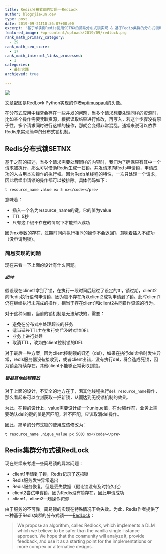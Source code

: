 ```yaml
---
title: Redis分布式锁的实现——RedLock
author: blog@jiekun.dev
type: post
date: 2019-09-21T10:36:07+00:00
excerpt: '基于单实例Redis使用SETNX的简易分布式锁实现 & 基于Redis集群的分布式锁RedLock实现'
featured_image: /wp-content/uploads/2019/09/redlock.png
rank_math_primary_category:
  - 29
rank_math_seo_score:
  - 17
rank_math_internal_links_processed:
  - 1
categories:
  - 最佳实践
archieved: true

---
```

![](../2019/09/redlock-py.png")

文章配图是RedLock Python实现的作者[optimuspaul][1]的头像。

在分布式应用中经常会存在一些并发的问题，当多个请求想要处理同样的资源时，比如某个操作需要读取资源，根据读取结果进行修改，再写入，若这个步骤没有原子性，多个请求同时进行这样的操作，那就会变得非常混乱。通常来说可以依靠Redis来实现简单的分布式锁机制。

## Redis分布式锁SETNX

基于之前的描述，当多个请求需要处理同样的内容时，我们为了确保只有其中一个请求被执行，那么可以借助Redis生成一把锁。并发请求向Redis申请锁，申请成功的人占用本次操作的执行权。因为Redis单线程的特性，一次只处理一个请求，因此后续申请锁的操作都可以被排除。具体代码如下：

```
t resource_name value ex 5 nx</code></pre>

```
意味着：

  * 插入一个名为resource_name的键，它的值为value
  * TTL 5秒
  * 只有这个键不存在的情况下才能插入成功

因为nx参数的存在，过期时间内执行相同的操作不会返回1，意味着插入不成功（没申请到锁）。

### 简易实现的问题

现在来看一下上面的设计有什么问题。

##### 超时

假设现在clinet1拿到了锁，在执行一段时间后超过了设定的ttl，锁过期，client2向Redis执行语句申请锁，因为锁不存在所以client2成功申请到了锁。此时client1仍在继续执行未完成的操作，相当于存在client1和client2共同操作资源的行为。

对于这种问题，当前的锁机制是无法解决的，需要：

  * 避免在分布式中处理超长的任务
  * 适当延长TTL并在执行完后及时对锁DEL
  * 业务上进行处理
  * 取消TTL，改为由client控制锁的DEL

对于最后一种方案，因为client控制锁的归还（del），如果在执行del命令时发生异常，redis服务器没有接收到，或者client出错，没有执行del，将会造成死锁，因为锁会持续存在，其他client不能够正常获取到锁。

##### 锁被其他线程释放

对于上面的设计，不安全的地方在于，若其他线程执行`del resource_name`操作，那么看起来可以立刻获取一把新锁，从而达到无视锁机制的效果。

为此，在锁的设计上，value需要设计成一个unique值，在del操作前，业务上需要确认del的键的值是否匹配，若不匹配，应该取消del操作。

因此，简单的分布式锁的使用应该修改为：

```
t resource_name unique_value px 5000 nx</code></pre>

```
## Redis集群分布式锁RedLock

现在继续来考虑一些简易锁的异常问题：

  * client1申请到了锁，Redis记录了这把锁
  * Redis服务发生异常退出
  * Redis服务恢复，但是丢失数据（假设锁没有及时持久化）
  * client2尝试申请锁，因为Redis没有锁存在，因此申请成功
  * client1、client2一起操作资源

由于服务的不可靠，简易锁的实现在特殊情况下会失效。为此，Redis作者提供了一种基于Redis集群的分布式锁——[RedLock][2]：

<blockquote class="wp-block-quote">
  <p>
    We propose an algorithm, called Redlock, which implements a DLM which we believe to be safer than the vanilla single instance approach. We hope that the community will analyze it, provide feedback, and use it as a starting point for the implementations or more complex or alternative designs.
  </p>
</blockquote>

 [1]: https://github.com/SPSCommerce/redlock-py/commits?author=optimuspaul
 [2]: https://redis.io/topics/distlock